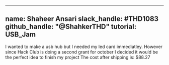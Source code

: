 
---
name: Shaheer Ansari
slack_handle: #THD1083
github_handle: "@ShahkerTHD"
tutorial: USB_Jam
---

I wanted to make a usb hub but I needed my led card immediatley. However since Hack Club is doing a second grant for october I decided it would be the perfect idea to finish my project
The cost after shipping is: $88.27 

